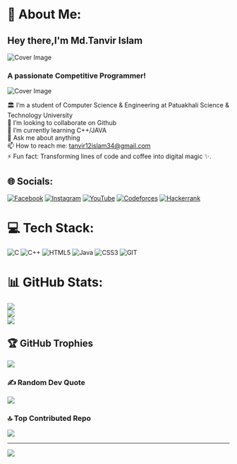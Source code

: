 # 💫 About Me:
## Hey there,I'm Md.Tanvir Islam
   ![Cover Image]([https://storyset.com/illustration/coding/bro](https://storyset.com/illustration/hand-coding/bro))
### A passionate Competitive Programmer!
  ![Cover Image](https://raw.githubusercontent.com/TheDudeThatCode/TheDudeThatCode/master/Assets/Developer.gif)

🏛️ I’m a student of Computer Science & Engineering at Patuakhali Science & Technology University<br>
👯 I’m looking to collaborate on Github <br>
🌱 I’m currently learning C++/JAVA<br>
💬 Ask me about anything<br>
📫 How to reach me: tanvir12islam34@gmail.com <br>
⚡ Fun fact: Transforming lines of code and coffee into digital magic ✨.

## 🌐 Socials:
[![Facebook](https://img.shields.io/badge/Facebook-%231877F2.svg?logo=Facebook&logoColor=white)](https://facebook.com/tanvir12islam34) 
[![Instagram](https://img.shields.io/badge/Instagram-%23E4405F.svg?logo=Instagram&logoColor=white)](https://instagram.com/tanvir__islam__) 
[![YouTube](https://img.shields.io/badge/YouTube-%23FF0000.svg?logo=YouTube&logoColor=white)](https://youtube.com/@tanvir12) 
[![Codeforces](https://img.shields.io/badge/Codeforces-445f9d.svg?logo=Codeforces&logoColor=white)](https://codeforces.com/profile/tanvir_136)
[![Hackerrank](https://img.shields.io/badge/-Hackerrank-2EC866.svg?logo=HackerRank&logoColor=white)](https://hackerrank.com/tanvir_islam__)

# 💻 Tech Stack:
![C](https://img.shields.io/badge/c-%2300599C.svg?style=plastic&logo=c&logoColor=white) ![C++](https://img.shields.io/badge/c++-%2300599C.svg?style=plastic&logo=c%2B%2B&logoColor=white) ![HTML5](https://img.shields.io/badge/html5-%23E34F26.svg?style=plastic&logo=html5&logoColor=white) ![Java](https://img.shields.io/badge/java-%23ED8B00.svg?style=plastic&logo=openjdk&logoColor=white) ![CSS3](https://img.shields.io/badge/css3-%231572B6.svg?style=plastic&logo=css3&logoColor=white) ![GIT](https://img.shields.io/badge/Git-fc6d26?style=plastic&logo=git&logoColor=white)
# 📊 GitHub Stats:
![](https://github-readme-stats.vercel.app/api?username=tanvir-136&theme=nightowl&hide_border=false&include_all_commits=true&count_private=true)<br/>
![](https://github-readme-streak-stats.herokuapp.com/?user=tanvir-136&theme=nightowl&hide_border=false)<br/>
![](https://github-readme-stats.vercel.app/api/top-langs/?username=tanvir-136&theme=nightowl&hide_border=false&include_all_commits=true&count_private=true&layout=compact)

## 🏆 GitHub Trophies
![](https://github-profile-trophy.vercel.app/?username=tanvir-136&theme=radical&no-frame=false&no-bg=true&margin-w=4)

### ✍️ Random Dev Quote
![](https://quotes-github-readme.vercel.app/api?type=horizontal&theme=radical)

### 🔝 Top Contributed Repo
![](https://github-contributor-stats.vercel.app/api?username=tanvir-136&limit=5&theme=onedark&combine_all_yearly_contributions=true)

---
[![](https://visitcount.itsvg.in/api?id=tanvir-136&icon=0&color=7)](https://visitcount.itsvg.in)

<!-- Proudly created with GPRM ( https://gprm.itsvg.in ) -->
